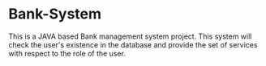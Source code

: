 # Bank-System
 This is a JAVA based Bank management system project. This system will check the user's existence in the database and provide the set of services with respect to the role of the user.
